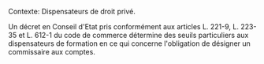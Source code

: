 Contexte: Dispensateurs de droit privé.

Un décret en Conseil d'Etat pris conformément aux articles L. 221-9, L. 223-35 et L. 612-1 du code de commerce détermine des seuils particuliers aux dispensateurs de formation en ce qui concerne l'obligation de désigner un commissaire aux comptes.